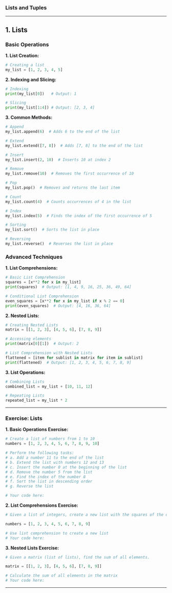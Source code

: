 ### **Lists and Tuples**

---

## **1. Lists**

### **Basic Operations**

**1. List Creation:**
```python
# Creating a list
my_list = [1, 2, 3, 4, 5]
```

**2. Indexing and Slicing:**
```python
# Indexing
print(my_list[0])   # Output: 1

# Slicing
print(my_list[1:4]) # Output: [2, 3, 4]
```

**3. Common Methods:**
```python
# Append
my_list.append(6)  # Adds 6 to the end of the list

# Extend
my_list.extend([7, 8])  # Adds [7, 8] to the end of the list

# Insert
my_list.insert(2, 10)  # Inserts 10 at index 2

# Remove
my_list.remove(10)  # Removes the first occurrence of 10

# Pop
my_list.pop()  # Removes and returns the last item

# Count
my_list.count(4)  # Counts occurrences of 4 in the list

# Index
my_list.index(5)  # Finds the index of the first occurrence of 5

# Sorting
my_list.sort()  # Sorts the list in place

# Reversing
my_list.reverse()  # Reverses the list in place
```

### **Advanced Techniques**

**1. List Comprehensions:**
```python
# Basic List Comprehension
squares = [x**2 for x in my_list]
print(squares)  # Output: [1, 4, 9, 16, 25, 36, 49, 64]

# Conditional List Comprehension
even_squares = [x**2 for x in my_list if x % 2 == 0]
print(even_squares)  # Output: [4, 16, 36, 64]
```

**2. Nested Lists:**
```python
# Creating Nested Lists
matrix = [[1, 2, 3], [4, 5, 6], [7, 8, 9]]

# Accessing elements
print(matrix[0][1])  # Output: 2

# List Comprehension with Nested Lists
flattened = [item for sublist in matrix for item in sublist]
print(flattened)  # Output: [1, 2, 3, 4, 5, 6, 7, 8, 9]
```

**3. List Operations:**
```python
# Combining Lists
combined_list = my_list + [10, 11, 12]

# Repeating Lists
repeated_list = my_list * 2
```

---

### **Exercise: Lists**

**1. Basic Operations Exercise:**
```python
# Create a list of numbers from 1 to 10
numbers = [1, 2, 3, 4, 5, 6, 7, 8, 9, 10]

# Perform the following tasks:
# a. Add a number 11 to the end of the list
# b. Extend the list with numbers 12 and 13
# c. Insert the number 0 at the beginning of the list
# d. Remove the number 5 from the list
# e. Find the index of the number 8
# f. Sort the list in descending order
# g. Reverse the list

# Your code here:
```

**2. List Comprehensions Exercise:**
```python
# Given a list of integers, create a new list with the squares of the odd numbers only.

numbers = [1, 2, 3, 4, 5, 6, 7, 8, 9]

# Use list comprehension to create a new list
# Your code here:
```

**3. Nested Lists Exercise:**
```python
# Given a matrix (list of lists), find the sum of all elements.

matrix = [[1, 2, 3], [4, 5, 6], [7, 8, 9]]

# Calculate the sum of all elements in the matrix
# Your code here:
```

---
